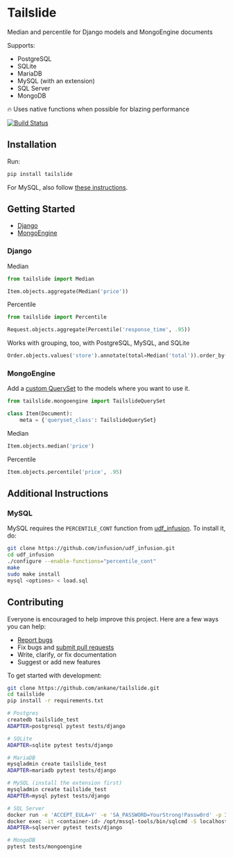 # Tailslide

Median and percentile for Django models and MongoEngine documents

Supports:

- PostgreSQL
- SQLite
- MariaDB
- MySQL (with an extension)
- SQL Server
- MongoDB

:fire: Uses native functions when possible for blazing performance

[![Build Status](https://github.com/ankane/tailslide/workflows/build/badge.svg?branch=master)](https://github.com/ankane/tailslide/actions)

## Installation

Run:

```sh
pip install tailslide
```

For MySQL, also follow [these instructions](#additional-instructions).

## Getting Started

- [Django](#django)
- [MongoEngine](#mongoengine)

### Django

Median

```python
from tailslide import Median

Item.objects.aggregate(Median('price'))
```

Percentile

```python
from tailslide import Percentile

Request.objects.aggregate(Percentile('response_time', .95))
```

Works with grouping, too, with PostgreSQL, MySQL, and SQLite

```python
Order.objects.values('store').annotate(total=Median('total')).order_by('store')
```

### MongoEngine

Add a [custom QuerySet](https://docs.mongoengine.org/guide/querying.html#custom-querysets) to the models where you want to use it.

```python
from tailslide.mongoengine import TailslideQuerySet

class Item(Document):
    meta = {'queryset_class': TailslideQuerySet}
```

Median

```python
Item.objects.median('price')
```

Percentile

```python
Item.objects.percentile('price', .95)
```

## Additional Instructions

### MySQL

MySQL requires the `PERCENTILE_CONT` function from [udf_infusion](https://github.com/infusion/udf_infusion). To install it, do:

```sh
git clone https://github.com/infusion/udf_infusion.git
cd udf_infusion
./configure --enable-functions="percentile_cont"
make
sudo make install
mysql <options> < load.sql
```

## Contributing

Everyone is encouraged to help improve this project. Here are a few ways you can help:

- [Report bugs](https://github.com/ankane/tailslide/issues)
- Fix bugs and [submit pull requests](https://github.com/ankane/tailslide/pulls)
- Write, clarify, or fix documentation
- Suggest or add new features

To get started with development:

```sh
git clone https://github.com/ankane/tailslide.git
cd tailslide
pip install -r requirements.txt

# Postgres
createdb tailslide_test
ADAPTER=postgresql pytest tests/django

# SQLite
ADAPTER=sqlite pytest tests/django

# MariaDB
mysqladmin create tailslide_test
ADAPTER=mariadb pytest tests/django

# MySQL (install the extension first)
mysqladmin create tailslide_test
ADAPTER=mysql pytest tests/django

# SQL Server
docker run -e 'ACCEPT_EULA=Y' -e 'SA_PASSWORD=YourStrong!Passw0rd' -p 1433:1433 -d mcr.microsoft.com/mssql/server:2019-latest
docker exec -it <container-id> /opt/mssql-tools/bin/sqlcmd -S localhost -U SA -P YourStrong\!Passw0rd -Q "CREATE DATABASE tailslide_test"
ADAPTER=sqlserver pytest tests/django

# MongoDB
pytest tests/mongoengine
```
